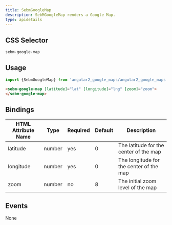 ```yaml
---
title: SebmGoogleMap
description: SebMGoogleMap renders a Google Map.
type: apidetails
---
```


## CSS Selector

```css
sebm-google-map
```

## Usage

```typescript
import {SebmGoogleMap} from 'angular2_google_maps/angular2_google_maps'};
```

```html
<sebm-google-map [latitude]="lat" [longitude]="lng" [zoom]="zoom">
</sebm-google-map>
```

## Bindings

| HTML Attribute Name | Type   | Required | Default | Description                             |
|---------------------|--------|----------|---------|-----------------------------------------|
| latitude            | number | yes      | 0       | The latitude for the center of the map  |
| longitude           | number | yes      | 0       | The longitude for the center of the map |
| zoom                | number | no       | 8       | The initial zoom level of the map       |

## Events

None